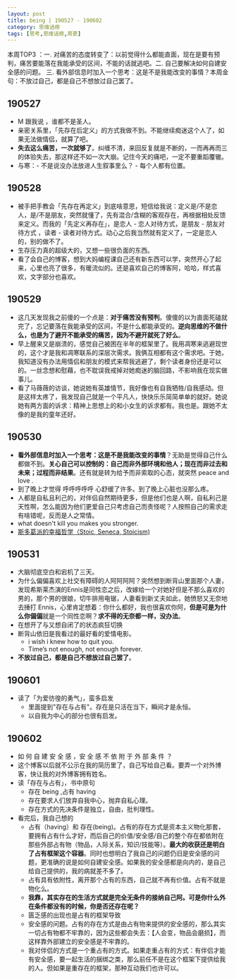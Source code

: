 ```yaml
---
layout: post
title: being | 190527 - 190602
category: 思维话痨
tags: [思考,思维话痨,周更]
---
```


本周TOP3 ：一. 对痛苦的态度转变了：以前觉得什么都能直面，现在是要有预判，痛苦要能落在我能承受的区间，不能的话就逃吧。二. 自己要解决如何自建安全感的问题。 三. 看外部信息时加入一个思考：这是不是我能改变的事情？本周金句：不放过自己，都是自己不想放过自己罢了。

## 190527 
- M 跟我说 ，谁都不是圣人。
- 亲密关系里，「先存在后定义」的方式我做不到。不能继续痴迷这个人了，如果无法做情侣，就算了吧。
- **失去这么痛苦，一次就够了**。纠缠不清，来回反复就是不断的，一而再再而三的体验失去，那这样还不如一次大崩。记住今天的痛吧，一定不要重蹈覆辙。 
- 与寒：- 不是说没办法放进人生叙事里么？ - 每个人都有位置。


## 190528
- 被手把手教会「先存在再定义」到底啥意思，短信给我说：定义是/不是恋人，是/不是朋友，突然就懂了，先有混合/含糊的客观存在，再根据相处反馈来定义。而我的「先定义再存在」，是恋人 - 恋人对待方式，是朋友 - 朋友对待方式 ，读者 - 读者对待方式。动心之后我当然就有定义了，一定是恋人的，别的做不了。
- 生存压力真的超级大的，又想一些很负面的东西。
- 看了会自己的博客，想到大妈编程课自己还有新东西可以学，突然开心了起来，心里也亮了很多，有暖流似的。还是喜欢自己的博客阿，哈哈，样式喜欢，文字部分也喜欢。


## 190529
- 这几天发现我之前傻的一个点是：**对于痛苦没有预判**。傻傻的以为直面死磕就完了，忘记要落在我能承受的区间，不是什么都能承受的。**逆向思维的不做什么，也是为了避开不能承受的痛苦，因为不避开就死了好么**。 
- 早上醒来又是崩溃的，感觉自己被困在半年的框架里了。我用凋寒来逃避现世的，这个才是我和凋寒联系的深层次需求。我俩互相都有这个需求吧。于她，我知道没有办法用情侣和朋友的模式来帮我逃避了，剩个读者身份还是可以的。一丝念想和慰藉，也不耽误我戒掉对她痴迷的脑回路，不影响我在现实做事儿。
- 看了马薇薇的访谈，她说她有英雄情节，我好像也有自我牺牲/自我感动。但是这样太疼了，我发现自己就是一个平凡人，快快乐乐简简单单的就好。她说她有两方面的诉求：精神上思想上的和小女生的诉求都有。我也是。跟她不太像的是我的童年还好。

## 190530 
- **看外部信息时加入一个思考：这是不是我能改变的事情**？无助是觉得自己什么都做不到。**关心自己可以控制的：自己而非外部环境和他人；现在而非过去和未来；过程而非结果**。还有就是转为给予而非索取的心态，就突然 peace and love . 
- 到了晚上才觉得 呼呼呼呼呼 心舒缓了许多。到了晚上心脏也没那么疼。
- 人都是自私且利己的，对伴侣自然期待更多，但是他们也是人啊，自私利己是天性啊，怎么能因为他们更爱自己只考虑自己而责怪呢？人按照自己的需求走有啥错呢，反而是人之常情。
- what doesn't kill you makes you stronger.
- [斯多葛派的幸福哲学（Stoic, Seneca, Stoicism)](https://www.youtube.com/watch?v=e6WqkTql-wE)

## 190531
- 大脑彻底空白和宕机了三天。
- 为什么偏偏喜欢上社交有障碍的人阿阿阿阿？突然想到断背山里面那个人妻，发现希斯莱杰演的Ennis是同性恋之后，改嫁给一个对她好但是不那么喜欢的男的，那个男的很娘，切牛排用电锯，人妻看到新丈夫如此，她愤怒又无奈地去捶打 Ennis，心里肯定想着：你什么都好，我也很喜欢你阿，**但是可是为什么你偏偏**就是一个同性恋啊？**求不得的无奈都一样，没办法**。
- 在想开了与又想自闭了的状态疯狂切换 
- 断背山依旧是我看过的最好看的爱情电影。
   - i wish i knew how to quit you.
   - Time’s not enough, not enough forever.
- **不放过自己，都是自己不想放过自己罢了**。

## 190601
- 读了「为爱彷徨的勇气」，蛮多启发
  - 里面提到"存在与占有"。存在是只活在当下，瞬间才是永恒。
  - 以自我为中心的部分也很有启发。
  
## 190602
- 如 何 自 建 安 全 感 ，安 全 感 不 依 附 于 外 部 条 件 ？
- 这个博客以后就不公示在我的简历里了，自己写给自己看。要弄一个对外博客，快让我的对外博客拥有姓名。
- 读「存在与占有」，书中原句
    - 存在 being ,占有 having
    - 存在要求人们放弃自我中心，抛弃自私心理。
    - 存在方式的先决条件是独立，自由，批判理性。
- 看完后，我自己想的
  - 占有（having）和 存在(being)。占有的存在方式是资本主义物化那套，要拥有占有什么才好，而后自己的价值/安全感/自己的整个存在都依附在那些外部占有物（物品，人际关系，知识/技能等）。**最大的收获还是明白了占有框架这个容器**。同时也想明白了我自己的问题仍旧是安全感的问题，更准确的说是如何自建安全感。如果我的安全感都是向内的，是自己给自己提供的，我的病就差不多了。
  - 占有具有依附性，离开那个占有的东西，自己就不再有价值。占有不就是物化么。
  - **我靠，其实存在的生活方式就是完全无条件的接纳自己阿。可是你什么外在条件都没有的时候，你是否还存在呢？**
  - 匮乏感的出现也是占有的框架导致
  - 安全感的问题。占有的存在方式是由占有物来提供的安全感的，那么其实一切占有物都不牢靠的，因为这些都会失去：【人会变，物品会磨损】，而这样靠外部建立的安全感是不牢靠的。
  - 我对伴侣的方式是一个重占有的方式。如果走重占有的方式：有伴侣才能有安全感，要一起生活的捆绑之类，那么前任不是在这个框架下提供给我的人。但如果是重存在的框架，那种互动我们也许可以。

